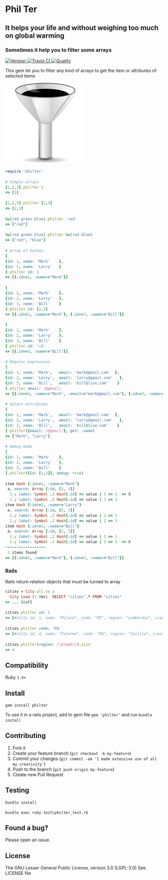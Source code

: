 # Phil Ter
## It helps your life and without weighing too much on global warming
### Sometimes it help you to filter some arrays

[![Version     ](https://badge.fury.io/rb/philter.svg)                        ](https://rubygems.org/gems/philter)
[![Travis CI   ](http://img.shields.io/travis/marcomd/Philter/master.svg)     ](https://travis-ci.org/marcomd/philter)
[![Quality     ](http://img.shields.io/codeclimate/github/marcomd/Philter.svg)](https://codeclimate.com/github/marcomd/philter)

This gem let you to filter any kind of arrays to get the item or attributes of selected items


![](/assets/logo.png)

```ruby
require 'philter'

# Simple arrays
[1,2,3].philter 1
=> [1]

[1,2,3].philter [2,3]
=> [2,3]

%w[red green blue].philter 'red'
=> ["red"]

%w[red green blue].philter %w(red blue)
=> ["red", "blue"]

# Array of hashes
[
{id: 1, name: 'Mark'    },
{id: 2, name: 'Larry'   }
].philter id: 1
=> [{:id=>1, :name=>"Mark"}]

[
{id: 1, name: 'Mark'    },
{id: 2, name: 'Larry'   },
{id: 3, name: 'Bill'    }
].philter id: [1,3]
=> [{:id=>1, :name=>"Mark"}, {:id=>3, :name=>"Bill"}]

[
{id: 1, name: 'Mark'    },
{id: 2, name: 'Larry'   },
{id: 3, name: 'Bill'    }
].philter id: '>2'
=> [{:id=>3, :name=>"Bill"}]

# Regular expression
[
{id: 1, name: 'Mark',   email: 'mark@gmail.com'  },
{id: 2, name: 'Larry',  email: 'larry@gmail.com'   },
{id: 3, name: 'Bill',   email: 'bill@live.com'    }
].philter email: /@gmail/
=> [{:id=>1, :name=>"Mark", :email=>"mark@gmail.com"}, {:id=>2, :name=>"Larry",:email=>"larry@gmail.com"}]

# Select attributes
[
{id: 1, name: 'Mark',   email: 'mark@gmail.com'  },
{id: 2, name: 'Larry',  email: 'larry@gmail.com'   },
{id: 3, name: 'Bill',   email: 'bill@live.com'    }
].philter({email: /@gmail/}, get: :name)
=> ["Mark", "Larry"]

# Debug mode
[
{id: 1, name: 'Mark'    },
{id: 2, name: 'Larry'   },
{id: 3, name: 'Bill'    }
].philter({id: [1,3]}, debug: true)

item Hash {:id=>1, :name=>"Mark"}
 a. search: Array [:id, [1, 3]]
  1.y label: Symbol .2 Hash[:id] == value | 1 == 1  => X
  1.y label: Symbol .2 Hash[:id] == value | 1 == 3
item Hash {:id=>2, :name=>"Larry"}
 a. search: Array [:id, [1, 3]]
  1.y label: Symbol .2 Hash[:id] == value | 2 == 1
  1.y label: Symbol .2 Hash[:id] == value | 2 == 3
item Hash {:id=>3, :name=>"Bill"}
 a. search: Array [:id, [1, 3]]
  1.y label: Symbol .2 Hash[:id] == value | 3 == 1
  1.y label: Symbol .2 Hash[:id] == value | 3 == 3  => X
------------------
 2 items found
=> [{:id=>1, :name=>"Mark"}, {:id=>3, :name=>"Bill"}]
```

### Rails

Rails return relation objects that must be turned to array 

```ruby
cities = City.all.to_a
  City Load (1.0ms)  SELECT "cities".* FROM "cities"
=> ... [cut]

cities.philter id: 1
=> [#<City id: 1, name: "Milano", code: "MI", region: "Lombardia", created_at: "2016-05-10 09:07:22", updated_at: "2016-05-10 09:07:22">]

cities.philter code: 'PA'
=> [#<City id: 4, name: "Palermo", code: "PA", region: "Sicilia", created_at: "2016-05-10 09:08:13", updated_at: "2016-05-10 09:08:13">]

cities.philter(region: /\Alomb/i).size
=> 4
```

## Compatibility

Ruby `1.9+`

## Install

    gem install philter

To use it in a rails project, add to gem file `gem 'philter'` and run `bundle install`

## Contributing

1. Fork it
2. Create your feature branch (`git checkout -b my-feature`)
3. Commit your changes (`git commit -am 'I made extensive use of all my creativity'`)
4. Push to the branch (`git push origin my-feature`)
5. Create new Pull Request

## Testing

    bundle install
    
    bundle exec ruby test\philter_test.rb

## Found a bug?

Please open an issue.


## License

The GNU Lesser General Public License, version 3.0 (LGPL-3.0)
See LICENSE file
